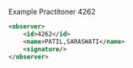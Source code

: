 Example Practitoner 4262

```xml
<observer>
    <id>4262</id>
    <name>PATIL,SARASWATI</name>
    <signature/>
</observer>
```
